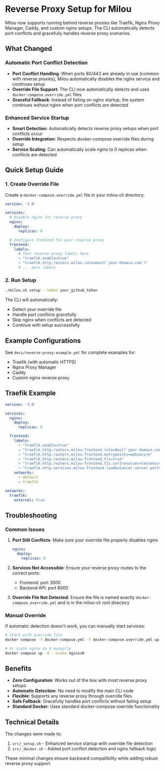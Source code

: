 # Reverse Proxy Setup for Milou

Milou now supports running behind reverse proxies like Traefik, Nginx Proxy Manager, Caddy, and custom nginx setups. The CLI automatically detects port conflicts and gracefully handles reverse proxy scenarios.

## What Changed

### Automatic Port Conflict Detection
- **Port Conflict Handling**: When ports 80/443 are already in use (common with reverse proxies), Milou automatically disables the nginx service and continues setup
- **Override File Support**: The CLI now automatically detects and uses `docker-compose.override.yml` files
- **Graceful Fallback**: Instead of failing on nginx startup, the system continues without nginx when port conflicts are detected

### Enhanced Service Startup
- **Smart Detection**: Automatically detects reverse proxy setups when port conflicts occur
- **Override Integration**: Respects docker-compose override files during setup
- **Service Scaling**: Can automatically scale nginx to 0 replicas when conflicts are detected

## Quick Setup Guide

### 1. Create Override File
Create a `docker-compose.override.yml` file in your milou-cli directory:

```yaml
version: '3.8'

services:
  # Disable nginx for reverse proxy
  nginx:
    deploy:
      replicas: 0

  # Configure frontend for your reverse proxy
  frontend:
    labels:
      # Your reverse proxy labels here
      - "traefik.enable=true"
      - "traefik.http.routers.milou.rule=Host(`your-domain.com`)"
      # ... more labels
```

### 2. Run Setup
```bash
./milou.sh setup --token your_github_token
```

The CLI will automatically:
- Detect your override file
- Handle port conflicts gracefully
- Skip nginx when conflicts are detected
- Continue with setup successfully

## Example Configurations

See `docs/reverse-proxy-example.yml` for complete examples for:
- Traefik (with automatic HTTPS)
- Nginx Proxy Manager
- Caddy
- Custom nginx reverse proxy

## Traefik Example

```yaml
version: '3.8'

services:
  nginx:
    deploy:
      replicas: 0

  frontend:
    labels:
      - "traefik.enable=true"
      - "traefik.http.routers.milou-frontend.rule=Host(`your-domain.com`)"
      - "traefik.http.routers.milou-frontend.entrypoints=websecure"
      - "traefik.http.routers.milou-frontend.tls=true"
      - "traefik.http.routers.milou-frontend.tls.certresolver=letsencrypt"
      - "traefik.http.services.milou-frontend.loadbalancer.server.port=3000"
    networks:
      - default
      - traefik

networks:
  traefik:
    external: true
```

## Troubleshooting

### Common Issues

1. **Port Still Conflicts**: Make sure your override file properly disables nginx
   ```yaml
   nginx:
     deploy:
       replicas: 0
   ```

2. **Services Not Accessible**: Ensure your reverse proxy routes to the correct ports:
   - Frontend: port 3000
   - Backend API: port 8000

3. **Override File Not Detected**: Ensure the file is named exactly `docker-compose.override.yml` and is in the milou-cli root directory

### Manual Override
If automatic detection doesn't work, you can manually start services:

```bash
# Start with override file
docker compose -f docker-compose.yml -f docker-compose.override.yml up -d

# Or scale nginx to 0 manually
docker compose up -d --scale nginx=0
```

## Benefits

- **Zero Configuration**: Works out of the box with most reverse proxy setups
- **Automatic Detection**: No need to modify the main CLI code
- **Flexible**: Supports any reverse proxy through override files
- **Safe Fallback**: Gracefully handles port conflicts without failing setup
- **Standard Docker**: Uses standard docker-compose override functionality

## Technical Details

The changes were made to:
1. `src/_setup.sh` - Enhanced service startup with override file detection
2. `src/_docker.sh` - Added port conflict detection and nginx fallback logic

These minimal changes ensure backward compatibility while adding robust reverse proxy support. 